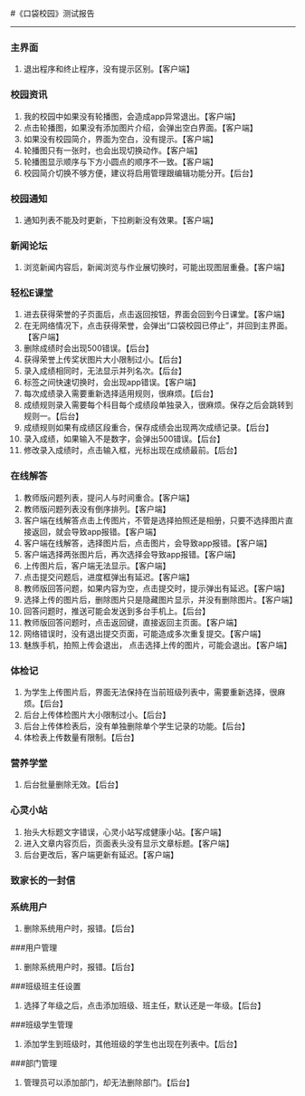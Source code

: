 #《口袋校园》测试报告

----------

### 主界面
1. 退出程序和终止程序，没有提示区别。【客户端】

### 校园资讯
1.  我的校园中如果没有轮播图，会造成app异常退出。【客户端】
2.  点击轮播图，如果没有添加图片介绍，会弹出空白界面。【客户端】
3.  如果没有校园简介，界面为空白，没有提示。【客户端】
4.  轮播图只有一张时，也会出现切换动作。【客户端】
5.  轮播图显示顺序与下方小圆点的顺序不一致。【客户端】
6.  校园简介切换不够方便，建议将启用管理跟编辑功能分开。【后台】

### 校园通知
1. 通知列表不能及时更新，下拉刷新没有效果。【客户端】

### 新闻论坛
1. 浏览新闻内容后，新闻浏览与作业展切换时，可能出现图层重叠。【客户端】

### 轻松E课堂
1. 进去获得荣誉的子页面后，点击返回按钮，界面会回到今日课堂。【客户端】
2. 在无网络情况下，点击获得荣誉，会弹出“口袋校园已停止”，并回到主界面。【客户端】
3. 删除成绩时会出现500错误。【后台】
4. 获得荣誉上传奖状图片大小限制过小。【后台】
5. 录入成绩相同时，无法显示并列名次。【后台】
6. 标签之间快速切换时，会出现app错误。【客户端】
7. 每次成绩录入需要重新选择适用规则，很麻烦。【后台】
8.  成绩规则录入需要每个科目每个成绩段单独录入，很麻烦。保存之后会跳转到规则一。【后台】
9.  成绩规则如果有成绩区段重合，保存成绩会出现两次成绩记录。【后台】
10.  录入成绩，如果输入不是数字，会弹出500错误。【后台】
11.  修改录入成绩时，点击输入框，光标出现在成绩最前。【后台】

### 在线解答
1. 教师版问题列表，提问人与时间重合。【客户端】
2. 教师版问题列表没有倒序排列。【客户端】
3. 客户端在线解答点击上传图片，不管是选择拍照还是相册，只要不选择图片直接返回，就会导致app报错。【客户端】
4. 客户端在线解答，选择图片后，点击图片，会导致app报错。【客户端】
5. 客户端选择两张图片后，再次选择会导致app报错。【客户端】
6. 上传图片后，客户端无法显示。【客户端】
7. 点击提交问题后，进度框弹出有延迟。【客户端】
8. 教师版回答问题，如果内容为空，点击提交时，提示弹出有延迟。【客户端】
9. 选择上传的图片后，删除图片只是隐藏图片显示，并没有删除图片。【客户端】
10. 回答问题时，推送可能会发送到多台手机上。【后台】
11. 教师版回答问题时，点击返回键，直接返回主页面。【客户端】
12. 网络错误时，没有退出提交页面，可能造成多次重复提交。【客户端】
13. 魅族手机，拍照上传会退出， 点击选择上传的图片，可能会退出。【客户端】

### 体检记
1. 为学生上传图片后，界面无法保持在当前班级列表中，需要重新选择，很麻烦。【后台】
2. 后台上传体检图片大小限制过小。【后台】
3. 后台上传体检表后，没有单独删除单个学生记录的功能。【后台】
4. 体检表上传数量有限制。【后台】

### 营养学堂

1. 后台批量删除无效。【后台】

### 心灵小站
1. 抬头大标题文字错误，心灵小站写成健康小站。【客户端】
2. 进入文章内容页后，页面表头没有显示文章标题。【客户端】
3. 后台更改后，客户端更新有延迟。【客户端】

### 致家长的一封信



### 系统用户
1. 删除系统用户时，报错。【后台】

###用户管理
1. 删除系统用户时，报错。【后台】

###班级班主任设置
1. 选择了年级之后，点击添加班级、班主任，默认还是一年级。【后台】

###班级学生管理
1. 添加学生到班级时，其他班级的学生也出现在列表中。【后台】

###部门管理
1. 管理员可以添加部门，却无法删除部门。【后台】